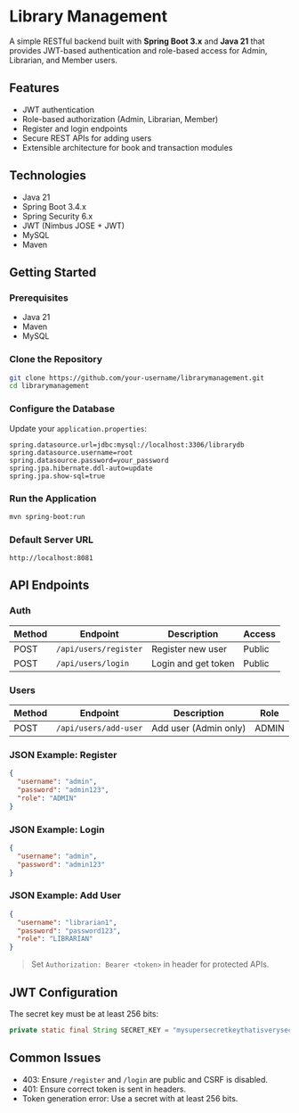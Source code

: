 # Library Management 

A simple RESTful backend built with **Spring Boot 3.x** and **Java 21** that provides JWT-based authentication and role-based access for Admin, Librarian, and Member users.

## Features

- JWT authentication
- Role-based authorization (Admin, Librarian, Member)
- Register and login endpoints
- Secure REST APIs for adding users
- Extensible architecture for book and transaction modules

## Technologies

- Java 21
- Spring Boot 3.4.x
- Spring Security 6.x
- JWT (Nimbus JOSE + JWT)
- MySQL
- Maven

## Getting Started

### Prerequisites

- Java 21
- Maven
- MySQL

### Clone the Repository

```bash
git clone https://github.com/your-username/librarymanagement.git
cd librarymanagement
```

### Configure the Database

Update your `application.properties`:

```properties
spring.datasource.url=jdbc:mysql://localhost:3306/librarydb
spring.datasource.username=root
spring.datasource.password=your_password
spring.jpa.hibernate.ddl-auto=update
spring.jpa.show-sql=true
```

### Run the Application

```bash
mvn spring-boot:run
```

### Default Server URL

```
http://localhost:8081
```

## API Endpoints

### Auth

| Method | Endpoint               | Description           | Access |
|--------|------------------------|-----------------------|--------|
| POST   | `/api/users/register`  | Register new user     | Public |
| POST   | `/api/users/login`     | Login and get token   | Public |

### Users

| Method | Endpoint               | Description           | Role   |
|--------|------------------------|-----------------------|--------|
| POST   | `/api/users/add-user`  | Add user (Admin only) | ADMIN  |

### JSON Example: Register

```json
{
  "username": "admin",
  "password": "admin123",
  "role": "ADMIN"
}
```

### JSON Example: Login

```json
{
  "username": "admin",
  "password": "admin123"
}
```

### JSON Example: Add User

```json
{
  "username": "librarian1",
  "password": "password123",
  "role": "LIBRARIAN"
}
```

> Set `Authorization: Bearer <token>` in header for protected APIs.

## JWT Configuration

The secret key must be at least 256 bits:

```java
private static final String SECRET_KEY = "mysupersecretkeythatisverysecure123456";
```

## Common Issues

- 403: Ensure `/register` and `/login` are public and CSRF is disabled.
- 401: Ensure correct token is sent in headers.
- Token generation error: Use a secret with at least 256 bits.
